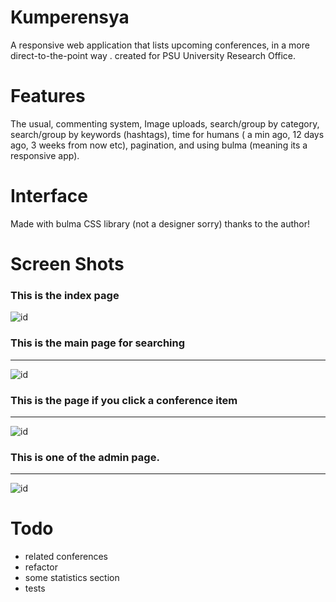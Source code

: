 # Kumperensya
A responsive web application that lists upcoming conferences, in a more direct-to-the-point way . created for PSU University Research Office. 

# Features
The usual, commenting system, Image uploads, search/group by category, search/group by keywords (hashtags), time for humans ( a min ago, 12 days ago, 3 weeks from now etc), pagination, and using bulma (meaning its a responsive app).


# Interface
Made with bulma CSS library (not a designer sorry) thanks to the author!

# Screen Shots

### This is the index page

![id](https://drive.google.com/uc?id=0B-HPOmKexAcsSi1WM1NaQmJmSVU "Index page")

### This is the main page for searching 
-----------------------------------
![id](https://drive.google.com/uc?id=0B-HPOmKexAcsaGJnSzZ4ODdFaEk "Main Listing of Conferences")

### This is the page if you click a conference item
----------------------------------------------
![id](https://drive.google.com/uc?id=0B-HPOmKexAcsRUNCbG1DTHhZYUU "Detailed view of a conference")

### This is one of the admin page.
------------------------------
![id](https://drive.google.com/uc?id=0B-HPOmKexAcsYlh6TF9sTHEweEk "Admin Page listing of conferences")

# Todo
 * related conferences
 * refactor
 * some statistics section
 * tests
 
 
